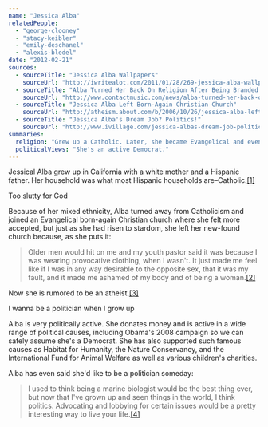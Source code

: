 ```yaml
---
name: "Jessica Alba"
relatedPeople:
  - "george-clooney"
  - "stacy-keibler"
  - "emily-deschanel"
  - "alexis-bledel"
date: "2012-02-21"
sources:
  - sourceTitle: "Jessica Alba Wallpapers"
    sourceUrl: "http://iwritealot.com/2011/01/28/269-jessica-alba-wallpapers-1024x76/"
  - sourceTitle: "Alba Turned Her Back On Religion After Being Branded 'Promiscuous'"
    sourceUrl: "http://www.contactmusic.com/news/alba-turned-her-back-on-religion-after-being-branded-promiscuous_1010517"
  - sourceTitle: "Jessica Alba Left Born-Again Christian Church"
    sourceUrl: "http://atheism.about.com/b/2006/10/26/jessica-alba-left-born-again-christian-church.htm"
  - sourceTitle: "Jessica Alba's Dream Job? Politics!"
    sourceUrl: "http://www.ivillage.com/jessica-albas-dream-job-politics/1-a-74018"
summaries:
  religion: "Grew up a Catholic. Later, she became Evangelical and eventually atheist."
  politicalViews: "She's an active Democrat."
---
```


Jessical Alba grew up in California with a white mother and a Hispanic father. Her household was what most Hispanic households are–Catholic.<a class="source-citation" href="#http%3A%2F%2Fiwritealot.com%2F2011%2F01%2F28%2F269-jessica-alba-wallpapers-1024x76%2F" title="Jessica Alba Wallpapers">[1]</a>

Too slutty for God


Because of her mixed ethnicity, Alba turned away from Catholicism and joined an Evangelical born-again Christian church where she felt more accepted, but just as she had risen to stardom, she left her new-found church because, as she puts it:

>Older men would hit on me and my youth pastor said it was because I was wearing provocative clothing, when I wasn't. It just made me feel like if I was in any way desirable to the opposite sex, that it was my fault, and it made me ashamed of my body and of being a woman.<a class="source-citation" href="#http%3A%2F%2Fwww.contactmusic.com%2Fnews%2Falba-turned-her-back-on-religion-after-being-branded-promiscuous_1010517" title="Alba Turned Her Back On Religion After Being Branded &apos;Promiscuous&apos;">[2]</a>

Now she is rumored to be an atheist.<a class="source-citation" href="#http%3A%2F%2Fatheism.about.com%2Fb%2F2006%2F10%2F26%2Fjessica-alba-left-born-again-christian-church.htm" title="Jessica Alba Left Born-Again Christian Church">[3]</a>

I wanna be a politician when I grow up

Alba is very politically active. She donates money and is active in a wide range of political causes, including Obama's 2008 campaign so we can safely assume she's a Democrat. She has also supported such famous causes as Habitat for Humanity, the Nature Conservancy, and the International Fund for Animal Welfare as well as various children's charities.

Alba has even said she'd like to be a politician someday:

>I used to think being a marine biologist would be the best thing ever, but now that I've grown up and seen things in the world, I think politics. Advocating and lobbying for certain issues would be a pretty interesting way to live your life.<a class="source-citation" href="#http%3A%2F%2Fwww.ivillage.com%2Fjessica-albas-dream-job-politics%2F1-a-74018" title="Jessica Alba&apos;s Dream Job? Politics!">[4]</a>